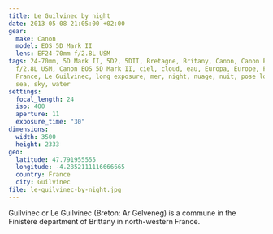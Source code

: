 ```yaml
---
title: Le Guilvinec by night
date: 2013-05-08 21:05:00 +02:00
gear:
  make: Canon
  model: EOS 5D Mark II
  lens: EF24-70mm f/2.8L USM
tags: 24-70mm, 5D Mark II, 5D2, 5DII, Bretagne, Britany, Canon, Canon EF 24-70mm
  f/2.8L USM, Canon EOS 5D Mark II, ciel, cloud, eau, Europa, Europe, Finistère,
  France, Le Guilvinec, long exposure, mer, night, nuage, nuit, pose longue,
  sea, sky, water
settings:
  focal_length: 24
  iso: 400
  aperture: 11
  exposure_time: "30"
dimensions:
  width: 3500
  height: 2333
geo:
  latitude: 47.791955555
  longitude: -4.2852111116666665
  country: France
  city: Guilvinec
file: le-guilvinec-by-night.jpg
---
```


Guilvinec or Le Guilvinec (Breton: Ar Gelveneg) is a commune in the Finistère department of Brittany in north-western France.
